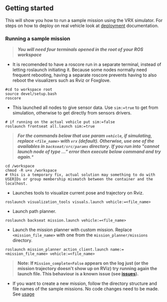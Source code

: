 ## Getting started
This will show you how to run a sample mission using the VRX simulator. For steps on how to deploy on real vehicle look at [deployment](../../../docs/deployment.md) documentation.

### Running a sample mission
> _**You will need four terminals opened in the root of your ROS workspace**_

- It is recomended to have a roscore run in a separate terminal, instead of letting roslaunch initiating it. Because some nodes normally need frequent rebooting, having a separate roscore prevents having to also reboot the visualizers such as Rviz or Foxglove.
```shell
#cd to workspace root
source devel/setup.bash
roscore
```

- This launched all nodes to give sensor data. Use `sim:=true` to get from simulation, otherwise to get directly from sensors drivers.
```shell
# if running on the actual vehicle put sim:=false
roslaunch frontseat all.launch sim:=true
```

> _**For the commands below that use param `vehicle`, if simulating, replace `<file_name>` with `vrx` (default). Otherwise, use one of the availables in `backseat/src/params` directory.**_
> _**If you run into "cannot launch node of type ..." error then execute below command and try again.***_
```shell
cd /workspace
chmod -R u+x /workspace
# this is a temporary fix, actual solution may something to do with USERIDs or group membership mismatch between the container and the localhost.
```

- Launches tools to visualize current pose and trajectory on Rviz.
```shell
roslaunch visualization_tools visuals.launch vehicle:=<file_name>
```
- Launch path planner.
```shell
roslaunch backseat mission.launch vehicle:=<file_name>
```

- Launch the mission planner with custom mission. Replace `<mission_file_name>` with one from the `mission_planner/missions` directory.
```shell
roslaunch mission_planner action_client.launch name:=<mission_file_name> vehicle:=<file_name>
```
> **Note: If `Mission_complete=False` appears on the log just (or the mission trajectory doesn't show up on RViz) try running again the launch file. This behaviour is a known issue (see [issues](../../../README.md#issues)).**

- If you want to create a new mission, follow the directory structure and file names of the sample missions. No code changes need to be made. See [usage](mission_planner/README.md)
